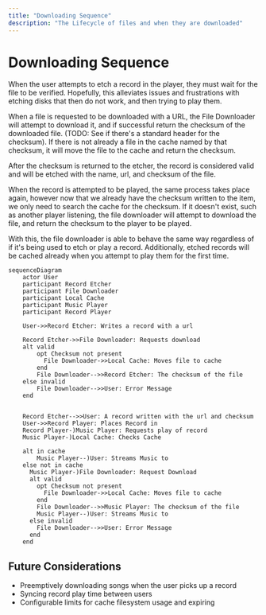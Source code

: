 ```yaml
---
title: "Downloading Sequence"
description: "The Lifecycle of files and when they are downloaded"
---
```


# Downloading Sequence

When the user attempts to etch a record in the player, they must wait for the file to be verified.
Hopefully, this alleviates issues and frustrations with etching disks that then do not work, and then trying to play them.

When a file is requested to be downloaded with a URL, the File Downloader will attempt to download it, and if successful
return the checksum of the downloaded file. (TODO: See if there's a standard header for the checksum). If there is not
already a file in the cache named by that checksum, it will move the file to the cache and return the checksum.

After the checksum is returned to the etcher, the record is considered valid and will be etched with the name, url, and
checksum of the file.

When the record is attempted to be played, the same process takes place again, however now that we already have the
checksum written to the item, we only need to search the cache for the checksum. If it doesn't exist, such as another player listening,
the file downloader will attempt to download the file, and return the checksum to the player to be played.

With this, the file downloader is able to behave the same way regardless of if it's being used to etch or play a record.
Additionally, etched records will be cached already when you attempt to play them for the first time.



```mermaid
sequenceDiagram
    actor User
    participant Record Etcher
    participant File Downloader
    participant Local Cache
    participant Music Player
    participant Record Player

    User->>Record Etcher: Writes a record with a url

    Record Etcher->>File Downloader: Requests download
    alt valid
        opt Checksum not present
          File Downloader->>Local Cache: Moves file to cache
        end
        File Downloader-->>Record Etcher: The checksum of the file
    else invalid
        File Downloader-->>User: Error Message
    end

    
    Record Etcher-->>User: A record written with the url and checksum
    User->>Record Player: Places Record in
    Record Player-)Music Player: Requests play of record
    Music Player-)Local Cache: Checks Cache

    alt in cache
        Music Player--)User: Streams Music to
    else not in cache
      Music Player-)File Downloader: Request Download
      alt valid
        opt Checksum not present
          File Downloader->>Local Cache: Moves file to cache
        end
        File Downloader-->>Music Player: The checksum of the file
        Music Player--)User: Streams Music to
      else invalid
        File Downloader-->>User: Error Message
      end
    end
```

## Future Considerations
- Preemptively downloading songs when the user picks up a record
- Syncing record play time between users
- Configurable limits for cache filesystem usage and expiring

